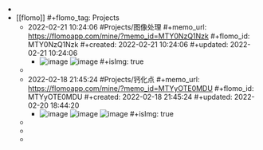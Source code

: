 -
- [[flomo]]
  #+flomo_tag: Projects
	- 2022-02-21 10:24:06
	   #Projects/图像处理
	  #+memo_url: https://flomoapp.com/mine/?memo_id=MTY0NzQ1Nzk
	  #+flomo_id: MTY0NzQ1Nzk
	  #+created: 2022-02-21 10:24:06
	  #+updated: 2022-02-21 10:24:06
		- ![image](https://flomo.oss-cn-shanghai.aliyuncs.com/file/2022-02-21/370015/4b0aa5d525e872d049d5b635e1963c79.png?OSSAccessKeyId=LTAI4G9PcaGksWVKCPrE1TVL&Expires=1677137965&Signature=F%2BH4jWGtx8Fg7PnHNUvF%2FjcjBvw%3D)
		  ![image](https://flomo.oss-cn-shanghai.aliyuncs.com/file/2022-02-21/370015/53c106ef4146a15cfd99c9b33e874753.png?OSSAccessKeyId=LTAI4G9PcaGksWVKCPrE1TVL&Expires=1677137965&Signature=J6vLfC9EVmIrgAeZ2KrCZ6e2yBo%3D)
		  #+isImg: true
	-
	- 2022-02-18 21:45:24
	   #Projects/钙化点 
	  #+memo_url: https://flomoapp.com/mine/?memo_id=MTYyOTE0MDU
	  #+flomo_id: MTYyOTE0MDU
	  #+created: 2022-02-18 21:45:24
	  #+updated: 2022-02-20 18:44:20
		- ![image](https://flomo.oss-cn-shanghai.aliyuncs.com/file/2022-02-18/370015/24a1e4f7ca50968e5d5085b82aa0e1d7.png?OSSAccessKeyId=LTAI4G9PcaGksWVKCPrE1TVL&Expires=1677137965&Signature=jrco4BgvGlvB%2BfdziCec4BmB00Q%3D)
		  ![image](https://flomo.oss-cn-shanghai.aliyuncs.com/file/2022-02-20/370015/8021728d0cf994a08b7ab7bcd536e841.png?OSSAccessKeyId=LTAI4G9PcaGksWVKCPrE1TVL&Expires=1677137965&Signature=6STW2%2BVNM5p6k5%2FbVYtBxstTXd8%3D)
		  ![image](https://flomo.oss-cn-shanghai.aliyuncs.com/file/2022-02-20/370015/3750abaa7f9d28ee889a0c91458a0d49.png?OSSAccessKeyId=LTAI4G9PcaGksWVKCPrE1TVL&Expires=1677137965&Signature=BYCdvMlMDphLAtDrDBy0ipLSYnc%3D)
		  #+isImg: true
	-
	-
	-